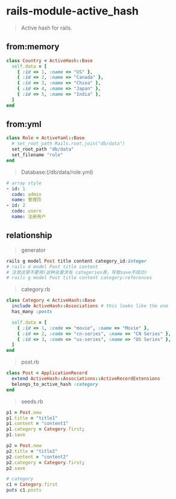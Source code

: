 # rails-module-active_hash
> Active hash for rails.

## from:memory<Content>
```rb
class Country < ActiveHash::Base
  self.data = [
    { :id => 1, :name => "US" },
    { :id => 2, :name => "Canada" },
    { :id => 3, :name => "China" },
    { :id => 4, :name => "Japan" },
    { :id => 5, :name => "India" },
  ]
end
```

## from:yml<Role>
```rb
class Role < ActiveYaml::Base
  # set_root_path Rails.root.join("db/data")
  set_root_path "db/data"
  set_filename "role"
end
```

> Database:(/db/data/role.yml)
```yml
# array style
- id: 1
  code: admin
  name: 管理员
- id: 2
  code: usern
  name: 注册用户
```

## relationship
> generator
```rb
rails g model Post title content category_id:integer
# rails d model Post title content
# 注意这里不要用(这种会要求有 categories表，导致save不成功)
# rails g model Post title content category:references
```

> category.rb
```rb
class Category < ActiveHash::Base
  include ActiveHash::Associations # this looks like the one
  has_many :posts

  self.data = [
    { :id => 1, :code => "movie", :name => "Movie" },
    { :id => 2, :code => "cn-series", :name => "CN Series" },
    { :id => 3, :code => "us-series", :name => "US Series" },
  ]
end
```

> post.rb
```rb
class Post < ApplicationRecord
  extend ActiveHash::Associations::ActiveRecordExtensions
  belongs_to_active_hash :category
end
```

> seeds.rb
```rb
p1 = Post.new
p1.title = "title1"
p1.content = "content1"
p1.category = Category.first;
p1.save

p2 = Post.new
p2.title = "title2"
p2.content = "content2"
p2.category = Category.first;
p2.save

# category
c1 = Category.first
puts c1.posts
```

